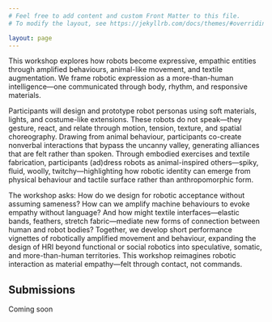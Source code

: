```yaml
---
# Feel free to add content and custom Front Matter to this file.
# To modify the layout, see https://jekyllrb.com/docs/themes/#overriding-theme-defaults

layout: page
---
```


This workshop explores how robots become expressive, empathic entities through
amplified behaviours, animal-like movement, and textile augmentation. We frame
robotic expression as a more-than-human intelligence—one communicated through
body, rhythm, and responsive materials.

Participants will design and prototype robot personas using soft materials,
lights, and costume-like extensions. These robots do not speak—they gesture,
react, and relate through motion, tension, texture, and spatial choreography.
Drawing from animal behaviour, participants co-create nonverbal interactions
that bypass the uncanny valley, generating alliances that are felt rather than
spoken. Through embodied exercises and textile fabrication, participants
(ad)dress robots as animal-inspired others—spiky, fluid, woolly,
twitchy—highlighting how robotic identity can emerge from physical behaviour
and tactile surface rather than anthropomorphic form.

The workshop asks: How do we design for robotic acceptance without assuming
sameness? How can we amplify machine behaviours to evoke empathy without
language? And how might textile interfaces—elastic bands, feathers, stretch
fabric—mediate new forms of connection between human and robot bodies?
Together, we develop short performance vignettes of robotically amplified
movement and behaviour, expanding the design of HRI beyond functional or
social robotics into speculative, somatic, and more-than-human territories.
This workshop reimagines robotic interaction as material empathy—felt through
contact, not commands.

## Submissions

Coming soon
